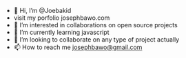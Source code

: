 - 👋 Hi, I’m @Joebakid
- visit my porfolio  josephbawo.com
- 👀 I’m interested in collaborations on open source projects 
- 🌱 I’m currently learning javascript
- 💞️ I’m looking to collaborate on any type of project actually
- 📫 How to reach me josephbawo@gmail.com

<!---
Joebakid/Joebakid is a ✨ special ✨ repository because its `README.md` (this file) appears on your GitHub profile.
You can click the Preview link to take a look at your changes.
--->
